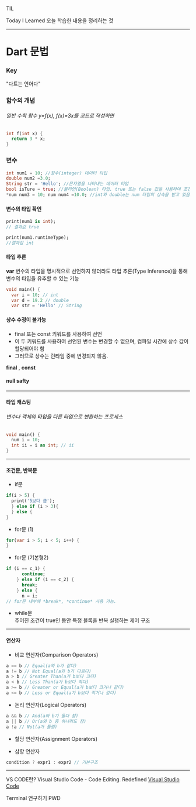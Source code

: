 TIL

Today I Learned
오늘 학습한 내용을 정리하는 것
***

Dart 문법
========

### Key
"다트는 언어다"
### 함수의 개념
###### 일반 수학 함수 y=f(x), f(x)=3x를 코드로 작성하면  
```dart
int f(int x) {
  return 3 * x;
}
```
### 변수
```dart
int num1 = 10; //정수(integer) 데이터 타입
double num2 =3.0;
String str = 'Hello'; //문자열을 나타내는 데이터 타입
bool isTure = true; //불리언(Boolean) 타입. true 또는 false 값을 사용하여 조건문과 논리 연산 등을 처리 가능.
*num num3 = 10; num num4 =10.0; //int와 double는 num 타입의 상속을 받고 있음.
```
#### 변수의 타입 확인
```Dart
print(num1 is int); 
// 결과값 true

print(num1.runtimeType);
//결과값 int
```
#### 타입 추론
**var** 변수의 타입을 명시적으로 선언하지 않더라도 타입 추론(Type Inference)을 통해 변수의 타입을 유추할 수 있는 기능
```dart
void main() {
  var i = 10; // int
  var d = 19.2 // double
  var str = 'Hello' // String
```
#### 상수 **수정이 불가능**
- final 또는 const 키워드를 사용하여 선언
- 이 두 키워드를 사용하여 선언된 변수는 변경할 수 없으며, 컴파일 시간에 상수 값이 할당되어야 함
- 그러므로 상수는 런타임 중에 변경되지 않음.

**final** , **const**

#### null safty
---
#### 타입 캐스팅  

###### 변수나 객체의 타입을 다른 타입으로 변환하는 프로세스

```dart
void main() {
  num i = 10;
  int ii = i as int; // ii
}
```
---
#### 조건문, 반복문
- if문
```dart
if(i > 5) {
  print('5보다 큼');
  } else if (i > 3){
  } else {
}
```

- for문 (1)
```dart
for(var i > 5; i < 5; i++) {
}
```
- for문 (기본형2)
```dart
if (i == c_1) {
      continue;
    } else if (i == c_2) {
      break;
    } else {
      n = i;
// for문 내부에 *break*, *continue* 사용 가능.
```
- while문  
  주어진 조건이 true인 동안 특정 블록을 반복 실행하는 제어 구조
---
#### 연산자
- 비교 연산자(Comparison Operators)
```dart
a == b // Equal(a와 b가 같다)
a != b // Not Equal(a와 b가 다르다)
a > b // Greater Than(a가 b보다 크다)
a < b // Less Than(a가 b보다 작다)
a >= b // Greater or Equal(a가 b보다 크거나 같다)
a <= b // Less or Equal(a가 b보다 작거나 같다)
```
- 논리 연산자(Logical Operators)
```dart
a && b // And(a와 b가 둘다 참)
a || b // Or(a와 b 중 하나라도 참)
a !a // Not(a가 틀림)
```
- 할당 연산자(Assignment Operators)

- 삼항 연산자
```dart
condition ? expr1 : expr2 // 기본구조
```

----
VS CODE란?
Visual Studio Code - Code Editing. Redefined
[Visual Studio Code](https://code.visualstudio.com)

Terminal 연구하기 PWD
